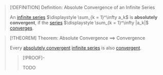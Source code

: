 >[!DEFINITION] Definition: Absolute Convergence of an Infinite Series
>
>An [infinite series](../Infinite%20Series.md) $\displaystyle \sum_{k = 1}^\infty a_k$ is **absolutely convergent**, if the [series](../Infinite%20Series.md) $\displaystyle \sum_{k = 1}^\infty |a_k|$ [converges](Convergence%20of%20an%20Infinite%20Series.md).
>

>[!THEOREM] Theorem: Absolute Convergence $\implies$ Convergence
>
>Every [absolutely convergent](Absolute%20Convergence%20of%20an%20Infinite%20Series.md) [infinite series](../Infinite%20Series.md) is also [convergent](Convergence%20of%20an%20Infinite%20Series.md).
>
>>[!PROOF]-
>>
>>TODO
>>
>